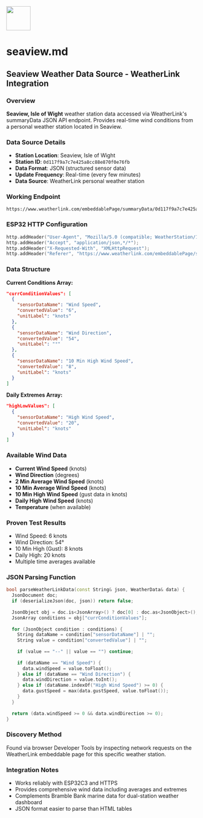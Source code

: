 <img src="https://r2cdn.perplexity.ai/pplx-full-logo-primary-dark%402x.png" style="height:64px;margin-right:32px"/>

# seaview.md

## Seaview Weather Data Source - WeatherLink Integration

### Overview

**Seaview, Isle of Wight** weather station data accessed via WeatherLink's summaryData JSON API endpoint. Provides real-time wind conditions from a personal weather station located in Seaview.

### Data Source Details

- **Station Location**: Seaview, Isle of Wight
- **Station ID**: `0d117f9a7c7e425a8cc88e870f0e76fb`
- **Data Format**: JSON (structured sensor data)
- **Update Frequency**: Real-time (every few minutes)
- **Data Source**: WeatherLink personal weather station


### Working Endpoint

```
https://www.weatherlink.com/embeddablePage/summaryData/0d117f9a7c7e425a8cc88e870f0e76fb
```


### ESP32 HTTP Configuration

```cpp
http.addHeader("User-Agent", "Mozilla/5.0 (compatible; WeatherStation/1.0)");
http.addHeader("Accept", "application/json,*/*");
http.addHeader("X-Requested-With", "XMLHttpRequest");
http.addHeader("Referer", "https://www.weatherlink.com/embeddablePage/show/0d117f9a7c7e425a8cc88e870f0e76fb/summary");
```


### Data Structure

**Current Conditions Array:**

```json
"currConditionValues": [
  {
    "sensorDataName": "Wind Speed",
    "convertedValue": "6",
    "unitLabel": "knots"
  },
  {
    "sensorDataName": "Wind Direction", 
    "convertedValue": "54",
    "unitLabel": "°"
  },
  {
    "sensorDataName": "10 Min High Wind Speed",
    "convertedValue": "8", 
    "unitLabel": "knots"
  }
]
```

**Daily Extremes Array:**

```json
"highLowValues": [
  {
    "sensorDataName": "High Wind Speed",
    "convertedValue": "20",
    "unitLabel": "knots"
  }
]
```


### Available Wind Data

- **Current Wind Speed** (knots)
- **Wind Direction** (degrees)
- **2 Min Average Wind Speed** (knots)
- **10 Min Average Wind Speed** (knots)
- **10 Min High Wind Speed** (gust data in knots)
- **Daily High Wind Speed** (knots)
- **Temperature** (when available)


### Proven Test Results

- Wind Speed: 6 knots
- Wind Direction: 54°
- 10 Min High (Gust): 8 knots
- Daily High: 20 knots
- Multiple time averages available


### JSON Parsing Function

```cpp
bool parseWeatherLinkData(const String& json, WeatherData& data) {
  JsonDocument doc;
  if (deserializeJson(doc, json)) return false;
  
  JsonObject obj = doc.is<JsonArray>() ? doc[0] : doc.as<JsonObject>();
  JsonArray conditions = obj["currConditionValues"];
  
  for (JsonObject condition : conditions) {
    String dataName = condition["sensorDataName"] | "";
    String value = condition["convertedValue"] | "";
    
    if (value == "--" || value == "") continue;
    
    if (dataName == "Wind Speed") {
      data.windSpeed = value.toFloat();
    } else if (dataName == "Wind Direction") {
      data.windDirection = value.toInt();
    } else if (dataName.indexOf("High Wind Speed") >= 0) {
      data.gustSpeed = max(data.gustSpeed, value.toFloat());
    }
  }
  
  return (data.windSpeed >= 0 && data.windDirection >= 0);
}
```


### Discovery Method

Found via browser Developer Tools by inspecting network requests on the WeatherLink embeddable page for this specific weather station.

### Integration Notes

- Works reliably with ESP32C3 and HTTPS
- Provides comprehensive wind data including averages and extremes
- Complements Bramble Bank marine data for dual-station weather dashboard
- JSON format easier to parse than HTML tables

